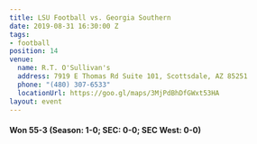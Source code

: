 ```yaml
---
title: LSU Football vs. Georgia Southern
date: 2019-08-31 16:30:00 Z
tags:
- football
position: 14
venue:
  name: R.T. O'Sullivan's
  address: 7919 E Thomas Rd Suite 101, Scottsdale, AZ 85251
  phone: "(480) 307-6533"
  locationUrl: https://goo.gl/maps/3MjPdBhDfGWxt53HA
layout: event
---
```


#### Won 55-3 (Season: 1-0; SEC: 0-0; SEC West: 0-0)